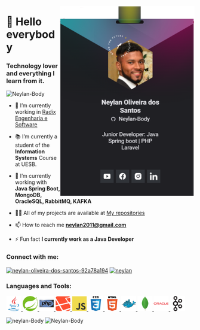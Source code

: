 <a href="https://neylan-body.github.io/NLW_ORIGIN.github.io/" target="blank"><img align="right" height="510" width="360" src="badge-neylanBody.png" alt="badge" /></a>

<h1 align="left">👋 Hello everybody</h1>
<h3 align="left">Technology lover and everything I learn from it.</h3>

<p align="left"> <img src="https://komarev.com/ghpvc/?username=Neylan-Body&label=Profile%20views&color=0e75b6&style=flat" alt="Neylan-Body" /> </p>

- 🔭 I’m currently working in [Radix Engenharia e Software](https://www.radixeng.com.br)

- 📚 I’m currently a student of the **Information Systems** Course at UESB.

- 🌱 I’m currently working with **Java Spring Boot, MongoDB, OracleSQL, RabbitMQ, KAFKA**
 
- 👨‍💻 All of my projects are available at [My repositories](https://github.com/Neylan-Body?tab=repositories)

- 📫 How to reach me **neylan2011@gmail.com**

- ⚡ Fun fact **I currently work as a Java Developer**

<h3 align="left">Connect with me:</h3>
<p align="left">
<a href="https://linkedin.com/in/neylan-oliveira-dos-santos-92a78a194" target="blank"><img align="center" src="https://raw.githubusercontent.com/rahuldkjain/github-profile-readme-generator/master/src/images/icons/Social/linked-in-alt.svg" alt="neylan-oliveira-dos-santos-92a78a194" height="30" width="40" /></a>
<a href="https://instagram.com/neylan" target="blank"><img align="center" src="https://raw.githubusercontent.com/rahuldkjain/github-profile-readme-generator/master/src/images/icons/Social/instagram.svg" alt="neylan" height="30" width="40" /></a>
</p>

<h3 align="left">Languages and Tools:</h3>
<p align="left"> <a href="https://www.w3schools.com/java/default.asp" target="_blank"> <img src="https://raw.githubusercontent.com/devicons/devicon/master/icons/java/java-original.svg" alt="java" width="40" height="40"/> </a> <a href="https://www.baeldung.com/" target="_blank"> <img src="https://raw.githubusercontent.com/devicons/devicon/master/icons/spring/spring-original.svg" alt="spring" width="40" height="40"/> </a> <a href="https://www.w3schools.com/php/" target="_blank"> <img src="https://raw.githubusercontent.com/devicons/devicon/master/icons/php/php-original.svg" alt="php" width="40" height="40"/> </a> <a href="https://www.w3schools.in/laravel-tutorial/" target="_blank"> <img src="https://raw.githubusercontent.com/devicons/devicon/master/icons/laravel/laravel-plain.svg" alt="laravel" width="40" height="40"/> </a> <a href="https://developer.mozilla.org/en-US/docs/Web/JavaScript" target="_blank"> <img src="https://raw.githubusercontent.com/devicons/devicon/master/icons/javascript/javascript-original.svg" alt="javascript" width="40" height="40"/> </a> <a href="https://www.w3schools.com/css/" target="_blank"> <img src="https://raw.githubusercontent.com/devicons/devicon/master/icons/css3/css3-original-wordmark.svg" alt="css3" width="40" height="40"/> </a> <a href="https://www.w3.org/html/" target="_blank"> <img src="https://raw.githubusercontent.com/devicons/devicon/master/icons/html5/html5-original-wordmark.svg" alt="html5" width="40" height="40"/> </a> <a href="https://www.w3adda.com/docker-tutorial" target="_blank"> <img src="https://raw.githubusercontent.com/devicons/devicon/master/icons/docker/docker-original.svg" alt="docker" width="40" height="40"/> </a> <a href="https://www.w3resource.com/mongodb/introduction-mongodb.php" target="_blank"> <img src="https://raw.githubusercontent.com/devicons/devicon/master/icons/mongodb/mongodb-original.svg" alt="mongodb" width="40" height="40"/> </a> <a href="https://www.w3spoint.com/oracle-tutorial" target="_blank"> <img src="https://raw.githubusercontent.com/devicons/devicon/master/icons/oracle/oracle-original.svg" alt="oracle" width="40" height="40"/> </a> <a href="https://www.tutorialspoint.com/apache_kafka/index.htm" target="_blank"> <img src="https://raw.githubusercontent.com/devicons/devicon/master/icons/apachekafka/apachekafka-original.svg" alt="kafka" width="40" height="40"/> </a>
 

<p><img align="left" src="https://github-readme-stats.vercel.app/api/top-langs?username=Neylan-Body&show_icons=true&locale=en&layout=compact" alt="neylan-Body" /></p>

<p>&nbsp;<img align="rigth" width="400rem" src="https://github-readme-stats.vercel.app/api?username=Neylan-Body&show_icons=true&locale=en" alt="Neylan-Body" /></p>

